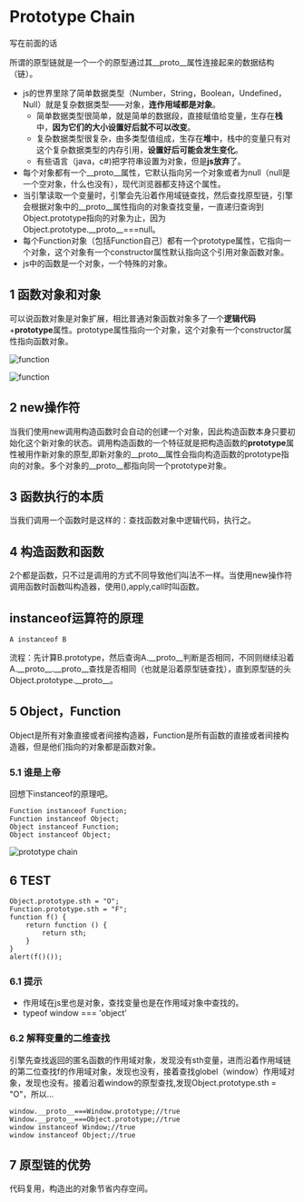 # Prototype Chain

写在前面的话

所谓的原型链就是一个一个的原型通过其\_\_proto\_\_属性连接起来的数据结构
（链）。

* js的世界里除了简单数据类型（Number，String，Boolean，Undefined，Null）就是复杂数据类型——对象，**连作用域都是对象**。
	* 简单数据类型很简单，就是简单的数据段，直接赋值给变量，生存在**栈**中，**因为它们的大小设置好后就不可以改变**。
	* 复杂数据类型很复杂，由多类型值组成，生存在**堆**中，栈中的变量只有对这个复杂数据类型的内存引用，**设置好后可能会发生变化**。
	* 有些语言（java，c#)把字符串设置为对象，但是**js放弃**了。
* 每个对象都有一个\_\_proto\_\_属性，它默认指向另一个对象或者为null（null是一个空对象，什么也没有），现代浏览器都支持这个属性。
* 当引擎读取一个变量时，引擎会先沿着作用域链查找，然后查找原型链，引擎会根据对象中的\_\_proto\_\_属性指向的对象查找变量，一直递归查询到Object.prototype指向的对象为止，因为Object.prototype.\_\_proto\_\_===null。
* 每个Function对象（包括Function自己）都有一个prototype属性，它指向一个对象，这个对象有一个constructor属性默认指向这个引用对象函数对象。
* js中的函数是一个对象，一个特殊的对象。

## 1 函数对象和对象

可以说函数对象是对象扩展，相比普通对象函数对象多了一个**逻辑代码**+**prototype**属性。prototype属性指向一个对象，这个对象有一个constructor属性指向函数对象。

![function](http://jan423.github.com/blog/res/img/function.png)

![function](http://jan423.github.com/blog/res/img/object.png)


## 2 new操作符

当我们使用new调用构造函数时会自动的创建一个对象，因此构造函数本身只要初始化这个新对象的状态。调用构造函数的一个特征就是把构造函数的**prototype**属性被用作新对象的原型,即新对象的\_\_proto\_\_属性会指向构造函数的prototype指向的对象。多个对象的\_\_proto\_\_都指向同一个prototype对象。

## 3 函数执行的本质
当我们调用一个函数时是这样的：查找函数对象中逻辑代码，执行之。

## 4 构造函数和函数

2个都是函数，只不过是调用的方式不同导致他们叫法不一样。当使用new操作符调用函数时函数叫构造器，使用(),apply,call时叫函数。

## instanceof运算符的原理

	A instanceof B

流程：先计算B.prototype，然后查询A.\_\_proto\_\_判断是否相同，不同则继续沿着A.\_\_proto\_\_.\_\_proto\_\_查找是否相同（也就是沿着原型链查找），直到原型链的头Object.prototype.\_\_proto\_\_。

## 5 Object，Function

Object是所有对象直接或者间接构造器，Function是所有函数的直接或者间接构造器，但是他们指向的对象都是函数对象。

### 5.1 谁是上帝

回想下instanceof的原理吧。

    Function instanceof Function;
    Function instanceof Object;
    Object instanceof Function;
    Object instanceof Object;

![prototype chain](http://jan423.github.com/blog/res/img/prototype.jpg)

## 6 TEST

    Object.prototype.sth = "O";
    Function.prototype.sth = "F";
    function f() {
        return function () {
            return sth;
        }
    }
    alert(f()());

### 6.1 提示

* 作用域在js里也是对象，查找变量也是在作用域对象中查找的。
* typeof window === 'object'

### 6.2 解释变量的二维查找

引擎先查找返回的匿名函数的作用域对象，发现没有sth变量，进而沿着作用域链的第二位查找f的作用域对象，发现也没有，接着查找globel（window）作用域对象，发现也没有。接着沿着window的原型查找,发现Object.prototype.sth = "O"，所以...

	window.__proto__===Window.prototype;//true
	Window.__proto__===Object.prototype;//true
	window instanceof Window;//true
	window instanceof Object;//true

## 7 原型链的优势

代码复用，构造出的对象节省内存空间。